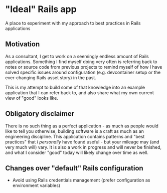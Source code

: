 # "Ideal" Rails app
A place to experiment with my approach to best practices in Rails applications

## Motivation
As a consultant, I get to work on a seemingly endless amount of Rails applications. Something I find
myself doing very often is referring back to notes or source code from previous projects to remind
myself of how I have solved specific issues around configuration (e.g. devcontainer setup or the
ever-changing Rails asset story) in the past.

This is my attempt to build some of that knowledge into an example application that I can refer back
to, and also share what my own current view of "good" looks like.

## Obligatory disclaimer
There is no such thing as a perfect application - as much as people would like to tell you
otherwise, building software is a craft as much as an engineering discipline. This application
contains patterns and "best practices" that *I personally* have found useful - but your mileage may
(and very much will) vary. It is also a work in progress and will never be finished, and what I
consider "good" today will likely change over time as well.

## Changes over "default" Rails configuration
- Avoid using Rails credentials management (prefer configuration as environment variables)
